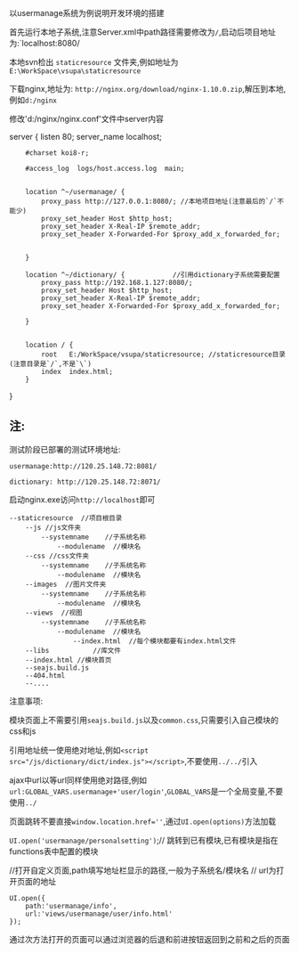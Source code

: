 以usermanage系统为例说明开发环境的搭建

首先运行本地子系统,注意Server.xml中path路径需要修改为`/`,启动后项目地址为:`localhost:8080/

本地svn检出 `staticresource` 文件夹,例如地址为`E:\WorkSpace\vsupa\staticresource`

下载nginx,地址为: `http://nginx.org/download/nginx-1.10.0.zip`,解压到本地,例如`d:/nginx`

修改'd:/nginx/nginx.conf'文件中server内容

server {
        listen       80;
        server_name  localhost;

        #charset koi8-r;

        #access_log  logs/host.access.log  main;


        location ^~/usermanage/ {
            proxy_pass http://127.0.0.1:8080/; //本地项目地址(注意最后的`/`不能少)
            proxy_set_header Host $http_host;
            proxy_set_header X-Real-IP $remote_addr;
            proxy_set_header X-Forwarded-For $proxy_add_x_forwarded_for;


        }

        location ^~/dictionary/ {            //引用dictionary子系统需要配置
            proxy_pass http://192.168.1.127:8080/;
            proxy_set_header Host $http_host;
            proxy_set_header X-Real-IP $remote_addr;
            proxy_set_header X-Forwarded-For $proxy_add_x_forwarded_for;

        }


        location / {
            root   E:/WorkSpace/vsupa/staticresource; //staticresource目录(注意目录是`/`,不是`\`)
            index  index.html;
        }
}

## 注:

测试阶段已部署的测试环境地址:

```
usermanage:http://120.25.148.72:8081/

dictionary: http://120.25.148.72:8071/

```

启动nginx.exe访问`http://localhost`即可

```
--staticresource  //项目根目录
    --js //js文件夹
        --systemname    //子系统名称
            --modulename  //模块名
    --css //css文件夹
        --systemname    //子系统名称
            --modulename  //模块名
    --images  //图片文件夹
        --systemname    //子系统名称
            --modulename  //模块名
    --views  //视图
        --systemname    //子系统名称
            --modulename  //模块名
                --index.html  //每个模块都要有index.html文件
    --libs           //库文件
    --index.html //模块首页
    --seajs.build.js
    --404.html
    --....

```
注意事项:

模块页面上不需要引用`seajs.build.js`以及`common.css`,只需要引入自己模块的css和js

引用地址统一使用绝对地址,例如`<script src="/js/dictionary/dict/index.js"></script>`,不要使用`../../`引入

ajax中url以等url同样使用绝对路径,例如`url:GLOBAL_VARS.usermanage+'user/login'`,`GLOBAL_VARS`是一个全局变量,不要使用`../`

页面跳转不要直接`window.location.href=''`,通过`UI.open(options)`方法加载

`UI.open('usermanage/personalsetting')`;// 跳转到已有模块,已有模块是指在functions表中配置的模块

//打开自定义页面,path填写地址栏显示的路径,一般为子系统名/模块名
// url为打开页面的地址
```
UI.open({
    path:'usermanage/info',
    url:'views/usermanage/user/info.html'
});
```
通过次方法打开的页面可以通过浏览器的后退和前进按钮返回到之前和之后的页面